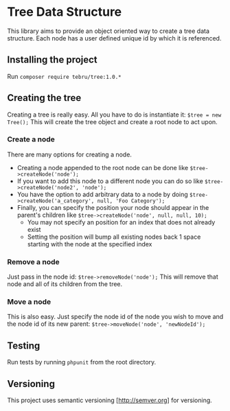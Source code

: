 # Tree Data Structure
This library aims to provide an object oriented way to create a tree data structure. Each node has a user defined unique id by which it is referenced.

## Installing the project
Run `composer require tebru/tree:1.0.*`

## Creating the tree
Creating a tree is really easy.  All you have to do is instantiate it:
`$tree = new Tree();`
This will create the tree object and create a root node to act upon.

### Create a node
There are many options for creating a node.

- Creating a node appended to the root node can be done like `$tree->createNode('node');`
- If you want to add this node to a different node you can do so like `$tree->createNode('node2', 'node');`
- You have the option to add arbitrary data to a node by doing `$tree->createNode('a_category', null, 'Foo Category');`
- Finally, you can specify the position your node should appear in the parent's children like `$tree->createNode('node', null, null, 10);`
    - You may not specify an position for an index that does not already exist
    - Setting the position will bump all existing nodes back 1 space starting with the node at the specified index

### Remove a node
Just pass in the node id:
`$tree->removeNode('node');`
This will remove that node and all of its children from the tree.

### Move a node
This is also easy.  Just specify the node id of the node you wish to move and the node id of its new parent:
`$tree->moveNode('node', 'newNodeId');`

## Testing
Run tests by running `phpunit` from the root directory.

## Versioning
This project uses semantic versioning [http://semver.org] for versioning.